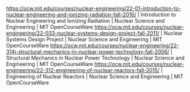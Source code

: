 https://ocw.mit.edu/courses/nuclear-engineering/22-01-introduction-to-nuclear-engineering-and-ionizing-radiation-fall-2016/ | Introduction to Nuclear Engineering and Ionizing Radiation | Nuclear Science and Engineering | MIT OpenCourseWare
https://ocw.mit.edu/courses/nuclear-engineering/22-033-nuclear-systems-design-project-fall-2011/ | Nuclear Systems Design Project | Nuclear Science and Engineering | MIT OpenCourseWare
https://ocw.mit.edu/courses/nuclear-engineering/22-314j-structural-mechanics-in-nuclear-power-technology-fall-2006/ | Structural Mechanics in Nuclear Power Technology | Nuclear Science and Engineering | MIT OpenCourseWare
https://ocw.mit.edu/courses/nuclear-engineering/22-312-engineering-of-nuclear-reactors-fall-2015/ | Engineering of Nuclear Reactors | Nuclear Science and Engineering | MIT OpenCourseWare